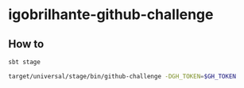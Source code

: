# igobrilhante-github-challenge


## How to

```bash
sbt stage
```

```bash
target/universal/stage/bin/github-challenge -DGH_TOKEN=$GH_TOKEN
```